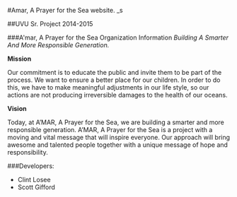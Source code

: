 #Amar, A Prayer for the Sea website. _s

##UVU Sr. Project 2014-2015

###A'mar, A Prayer for the Sea Organization Information
_Building A Smarter And More Responsible Generation._

__Mission__

Our commitment is to educate the public and invite them to be part of  the process. We want to ensure a better place for our children. In order to do this, we have to make meaningful adjustments in our life style, so our actions are not producing irreversible damages to the health of our oceans.

__Vision__

Today, at A’MAR, A Prayer for the Sea, we are building a smarter and more responsible generation. A’MAR, A Prayer for the Sea is a project with a moving and vital message that will inspire everyone. Our approach will bring awesome and talented people together with a unique message of hope and responsibility.

###Developers:

+ Clint Losee
+ Scott Gifford
